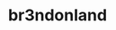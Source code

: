 ---
title: br3ndonland
github: https://github.com/br3ndonland
mode: dark
transition: 1s
score: 77.7
archetype:
- Badges | Tags | Icons
---